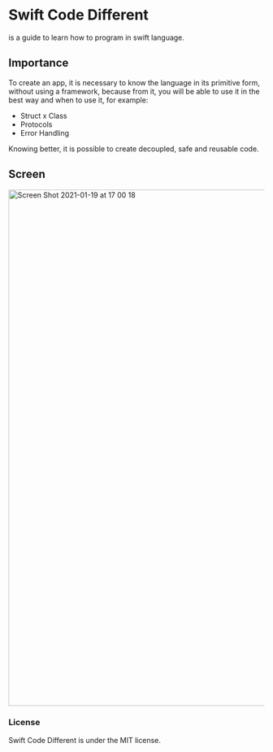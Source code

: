 # Swift Code Different

is a guide to learn how to program in swift language.

## Importance
To create an app, it is necessary to know the language in its primitive form, without using a framework, because from it, you will be able to use it in the best way and when to use it, for example:

* Struct x Class
* Protocols
* Error Handling

Knowing better, it is possible to create decoupled, safe and reusable code.

## Screen
<img width="1016" alt="Screen Shot 2021-01-19 at 17 00 18" src="https://user-images.githubusercontent.com/47581150/105086699-277cd580-5a78-11eb-9606-5fd070e380e3.png">

### License
Swift Code Different is under the MIT license.